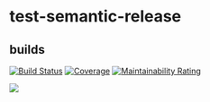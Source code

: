 # test-semantic-release

## builds

[![Build Status](https://travis-ci.org/quike/test-semantic-release.svg?branch=master)](https://travis-ci.org/quike/test-semantic-release)
[![Coverage](https://sonarcloud.io/api/project_badges/measure?project=test-semantic-release&metric=coverage)](https://sonarcloud.io/dashboard?id=test-semantic-release)
[![Maintainability Rating](https://sonarcloud.io/api/project_badges/measure?project=test-semantic-release&metric=sqale_rating)](https://sonarcloud.io/dashboard?id=test-semantic-release)

![](https://github.com/quike/test-semantic-release/workflows/push/badge.svg)
